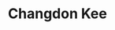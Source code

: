 ---
# Display name
title: Changdon Kee

# Name pronunciation (optional)
# name_pronunciation: Chien Shiung Wu

# Full name (for SEO)
# first_name: Hanjoon
# last_name: Shim

# Is this the primary user of the site?
superuser: false

# Highlight the author in author lists? (true/false)
highlight_name: false

# Role/position/tagline
role: Professor

# Organizations/Affiliations to display in Biography blox
organizations:
  - name: Seoul National University
    url: https://gnss.snu.ac.kr/

# Social network links
# Need to use another icon? Simply download the SVG icon to your `assets/media/icons/` folder.
profiles:
  # - icon: at-symbol
  #   url: 'mailto:hanjos@snu.ac.kr'
  #   label: E-mail

---
